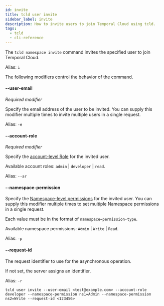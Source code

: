 ```yaml
---
id: invite
title: tcld user invite
sidebar_label: invite
description: How to invite users to join Temporal Cloud using tcld.
tags:
  - tcld
  - cli-reference
---
```


The `tcld namespace invite` command invites the specified user to join Temporal Cloud.

Alias: `i`

The following modifiers control the behavior of the command.

#### --user-email

_Required modifier_

Specify the email address of the user to be invited.
You can supply this modifier multiple times to invite multiple users in a single request.

Alias: `-e`

#### --account-role

_Required modifier_

Specify the [account-level Role](/cloud/#account-level-roles) for the invited user.

Available account roles: `admin` | `developer` | `read`.

Alias: `--ar`

#### --namespace-permission

Specify the [Namespace-level permissions](/cloud/#namespace-level-permissions) for the invited user.
You can supply this modifier multiple times to set multiple Namespace permissions in a single request.

Each value must be in the format of `namespace=permission-type`.

Available namespace permissions: `Admin` | `Write` | `Read`.

Alias: `-p`

#### --request-id

The request identifier to use for the asynchronous operation.

If not set, the server assigns an identifier.

Alias: `-r`

```command
tcld user invite --user-email <test@example.com> --account-role developer --namespace-permission ns1=Admin --namespace-permission ns2=Write --request-id <123456>
```
